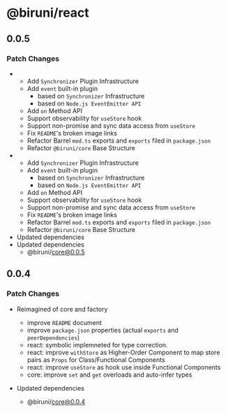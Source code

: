 # @biruni/react

## 0.0.5

### Patch Changes

- - Add `Synchronizer` Plugin Infrastructure
  - Add `event` built-in plugin
    - based on `Synchronizer` Infrastructure
    - based on `Node.js EventEmitter API`
  - Add `on` Method API
  - Support observability for `useStore` hook
  - Support non-promise and sync data access from `useStore`
  - Fix `README`'s broken image links
  - Refactor Barrel `mod.ts` exports and `exports` filed in `package.json`
  - Refactor `@biruni/core` Base Structure
- - Add `Synchronizer` Plugin Infrastructure
  - Add `event` built-in plugin
    - based on `Synchronizer` Infrastructure
    - based on `Node.js EventEmitter API`
  - Add `on` Method API
  - Support observability for `useStore` hook
  - Support non-promise and sync data access from `useStore`
  - Fix `README`'s broken image links
  - Refactor Barrel `mod.ts` exports and `exports` filed in `package.json`
  - Refactor `@biruni/core` Base Structure
- Updated dependencies
- Updated dependencies
  - @biruni/core@0.0.5

## 0.0.4

### Patch Changes

- Reimagined of core and factory

  - improve `README` document
  - improve `package.json` properties (actual `exports` and `peerDependencies`)
  - react: symbolic implemneted for type correction.
  - react: improve `withStore` as Higher-Order Component to map store pairs as `Props` for Class/Functional Components
  - react: improve `useStore` as hook use inside Functional Components
  - core: improve `set` and `get` overloads and auto-infer types

- Updated dependencies
  - @biruni/core@0.0.4
